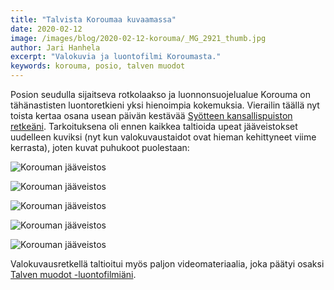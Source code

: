 ```yaml
---
title: "Talvista Koroumaa kuvaamassa"
date: 2020-02-12
image: /images/blog/2020-02-12-korouma/_MG_2921_thumb.jpg
author: Jari Hanhela
excerpt: "Valokuvia ja luontofilmi Koroumasta."
keywords: korouma, posio, talven muodot
---
```


Posion seudulla sijaitseva rotkolaakso ja luonnonsuojelualue Korouma on tähänastisten luontoretkieni yksi hienoimpia kokemuksia. Vierailin täällä nyt toista kertaa osana usean päivän kestävää [Syötteen kansallispuiston retkeäni](/blog/2020-02-11-syote). Tarkoituksena oli ennen kaikkea taltioida upeat jääveistokset uudelleen kuviksi (nyt kun valokuvaustaidot ovat hieman kehittyneet viime kerrasta), joten kuvat puhukoot puolestaan:

![Korouman jääveistos](/images/blog/2020-02-12-korouma/_MG_2854_thumb.jpg)

![Korouman jääveistos](/images/blog/2020-02-12-korouma/_MG_2868_thumb.jpg)

![Korouman jääveistos](/images/blog/2020-02-12-korouma/_MG_2886_thumb.jpg)

![Korouman jääveistos](/images/blog/2020-02-12-korouma/_MG_2921_thumb.jpg)

![Korouman jääveistos](/images/blog/2020-02-12-korouma/_MG_2958_thumb.jpg)

Valokuvausretkellä taltioitui myös paljon videomateriaalia, joka päätyi osaksi [Talven muodot -luontofilmiäni](https://www.youtube.com/watch?v=fepNAB3N3Oc).






